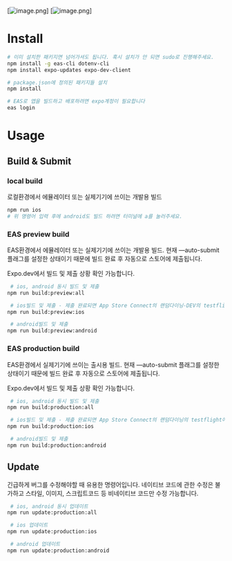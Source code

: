 [![image.png](https://i.postimg.cc/9fPzMLXs/1.png)]
[![image.png](https://i.postimg.cc/MGJvqCwy/2.png)]

# Install

```bash
# 이미 설치한 패키지면 넘어가셔도 됩니다. 혹시 설치가 안 되면 sudo로 진행해주세요.
npm install -g eas-cli dotenv-cli
npm install expo-updates expo-dev-client

# package.json에 정의된 패키지들 설치
npm install

# EAS로 앱을 빌드하고 배포하려면 expo계정이 필요합니다
eas login
```

# Usage

## Build & Submit

### **local build**

로컬환경에서 에뮬레이터 또는 실제기기에 쓰이는 개발용 빌드

```bash
npm run ios
# 위 명령어 입력 후에 android도 빌드 하려면 터미널에 a를 눌러주세요.
```

### EAS preview build

EAS환경에서 에뮬레이터 또는 실제기기에 쓰이는 개발용 빌드. 현재 —auto-submit 플래그를 설정한 상태이기 때문에 빌드 완료 후 자동으로 스토어에 제출됩니다.

Expo.dev에서 빌드 및 제출 상황 확인 가능합니다.

```bash
 # ios, android 동시 빌드 및 제출
npm run build:preview:all

 # ios빌드 및 제출 - 제출 완료되면 App Store Connect의 랜덤다이닝-DEV의 testflight에서 확인 가능
npm run build:preview:ios

 # android빌드 및 제출
npm run build:preview:android
```

### EAS production build

EAS환경에서 실제기기에 쓰이는 출시용 빌드. 현재 —auto-submit 플래그를 설정한 상태이기 때문에 빌드 완료 후 자동으로 스토어에 제출됩니다.

Expo.dev에서 빌드 및 제출 상황 확인 가능합니다.

```bash
 # ios, android 동시 빌드 및 제출
npm run build:production:all

 # ios빌드 및 제출 - 제출 완료되면 App Store Connect의 랜덤다이닝의 testflight에서 확인 가능
npm run build:production:ios

 # android빌드 및 제출
npm run build:production:android
```

## Update

긴급하게 버그를 수정해야할 때 유용한 명령어입니다. 네이티브 코드에 관한 수정은 불가하고 스타일, 이미지, 스크립트코드 등 비네이티브 코드만 수정 가능합니다.

```bash
 # ios, android 동시 업데이트
npm run update:production:all

 # ios 업데이트
npm run update:production:ios

 # android 업데이트
npm run update:production:android
```
